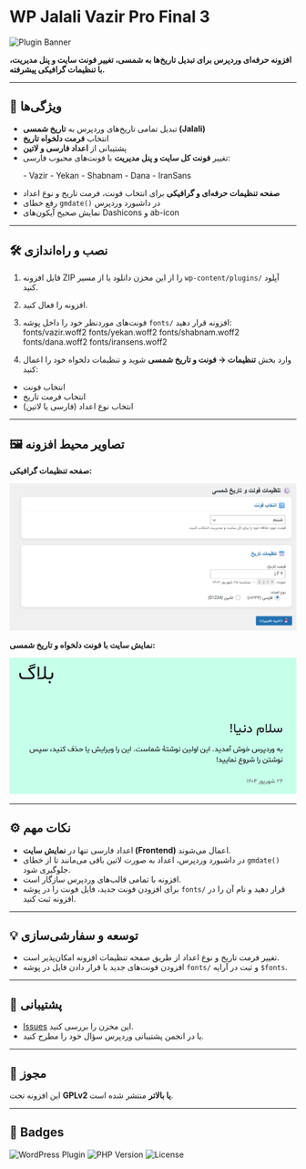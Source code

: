 # WP Jalali Vazir Pro Final 3

![Plugin Banner](https://via.placeholder.com/800x200?text=WP+Jalali+Vazir+Pro+Final+3)

**افزونه حرفه‌ای وردپرس برای تبدیل تاریخ‌ها به شمسی، تغییر فونت سایت و پنل مدیریت، با تنظیمات گرافیکی پیشرفته.**

---

## 🌟 ویژگی‌ها

- تبدیل تمامی تاریخ‌های وردپرس به **تاریخ شمسی (Jalali)**  
- انتخاب **فرمت دلخواه تاریخ**  
- پشتیبانی از **اعداد فارسی و لاتین**  
- تغییر **فونت کل سایت و پنل مدیریت** با فونت‌های محبوب فارسی:  
  <p align="left">
  - Vazir  
  - Yekan  
  - Shabnam  
  - Dana  
  - IranSans  </p>
- **صفحه تنظیمات حرفه‌ای و گرافیکی** برای انتخاب فونت، فرمت تاریخ و نوع اعداد  
- رفع خطای `gmdate()` در داشبورد وردپرس  
- نمایش صحیح آیکون‌های Dashicons و ab-icon  

---

## 🛠 نصب و راه‌اندازی

1. فایل افزونه ZIP را از این مخزن دانلود یا از مسیر `wp-content/plugins/` آپلود کنید.  
2. افزونه را فعال کنید.  
3. فونت‌های موردنظر خود را داخل پوشه `fonts/` افزونه قرار دهید:
fonts/vazir.woff2
fonts/yekan.woff2
fonts/shabnam.woff2
fonts/dana.woff2
fonts/iransens.woff2

4. وارد بخش **تنظیمات → فونت و تاریخ شمسی** شوید و تنظیمات دلخواه خود را اعمال کنید:  
- انتخاب فونت  
- انتخاب فرمت تاریخ  
- انتخاب نوع اعداد (فارسی یا لاتین)  

---

## 🖼 تصاویر محیط افزونه

**صفحه تنظیمات گرافیکی:**

<div align="center"><img src="settings.png"></div>

**نمایش سایت با فونت دلخواه و تاریخ شمسی:**

<div align="center"><img src="home.png"></div>

---

## ⚙️ نکات مهم

- اعداد فارسی تنها در **نمایش سایت (Frontend)** اعمال می‌شوند.  
- در داشبورد وردپرس، اعداد به صورت لاتین باقی می‌مانند تا از خطای `gmdate()` جلوگیری شود.  
- افزونه با تمامی قالب‌های وردپرس سازگار است.  
- برای افزودن فونت جدید، فایل فونت را در پوشه `fonts/` قرار دهید و نام آن را در افزونه ثبت کنید.  

---

## 💡 توسعه و سفارشی‌سازی

- تغییر فرمت تاریخ و نوع اعداد از طریق صفحه تنظیمات افزونه امکان‌پذیر است.  
- افزودن فونت‌های جدید با قرار دادن فایل در پوشه `fonts/` و ثبت در آرایه `$fonts`.  

---

## 📌 پشتیبانی

- [Issues](https://github.com/YourUsername/wp-jalali-vazir-pro/issues) این مخزن را بررسی کنید.  
- یا در انجمن پشتیبانی وردپرس سؤال خود را مطرح کنید.  

---

## 📜 مجوز

این افزونه تحت **GPLv2 یا بالاتر** منتشر شده است.

---

## 🔗 Badges

![WordPress Plugin](https://img.shields.io/badge/WordPress-Plugin-blue)
![PHP Version](https://img.shields.io/badge/PHP-7.4+-green)
![License](https://img.shields.io/badge/License-GPLv2-blue)

